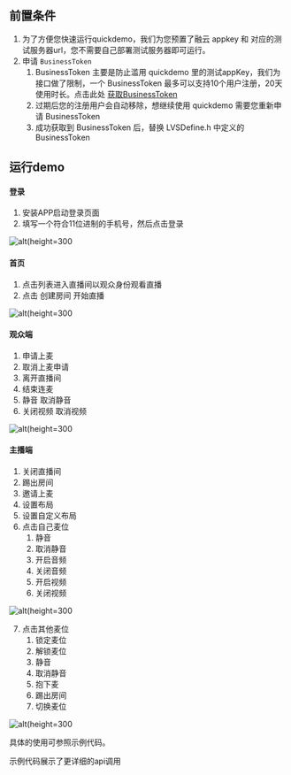 ## 前置条件

1. 为了方便您快速运行quickdemo，我们为您预置了融云 appkey 和 对应的测试服务器url，您不需要自己部署测试服务器即可运行。
2. 申请  `BusinessToken`
    1. BusinessToken 主要是防止滥用 quickdemo 里的测试appKey，我们为接口做了限制，一个 BusinessToken 最多可以支持10个用户注册，20天使用时长。点击此处 [获取BusinessToken](https://rcrtc-api.rongcloud.net/code)
    2. 过期后您的注册用户会自动移除，想继续使用 quickdemo 需要您重新申请 BusinessToken
    3. 成功获取到 BusinessToken 后，替换 LVSDefine.h 中定义的 BusinessToken

## 运行demo

#### 登录

1. 安装APP启动登录页面 
2. 填写一个符合11位进制的手机号，然后点击登录

![alt(height=300](./assets/README-1641550807942.jpg)


#### 首页

1. 点击列表进入直播间以观众身份观看直播
2. 点击 创建房间 开始直播

![alt(height=300](./assets/README-1641550863555.jpg)

#### 观众端

1. 申请上麦
2. 取消上麦申请
3. 离开直播间 
4. 结束连麦
5. 静音  取消静音
6. 关闭视频 取消视频

![alt(height=300](./assets/README-1641551010676.jpg)

#### 主播端

1. 关闭直播间
2. 踢出房间
3. 邀请上麦
4. 设置布局 
5. 设置自定义布局 
6. 点击自己麦位 
   1. 静音
   2. 取消静音
   3. 开启音频
   4. 关闭音频
   5. 开启视频
   6. 关闭视频

![alt(height=300](./assets/README-1641551329324.jpg)

7. 点击其他麦位
   1. 锁定麦位 
   2. 解锁麦位
   3. 静音
   4. 取消静音 
   5. 抱下麦
   6. 踢出房间
   7. 切换麦位

![alt(height=300](./assets/README-1641551688948.jpg)




具体的使用可参照示例代码。

示例代码展示了更详细的api调用
